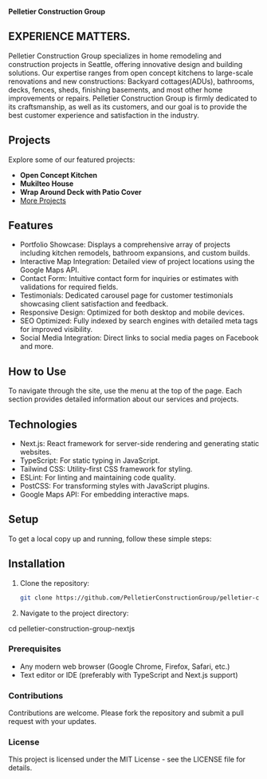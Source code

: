 **Pelletier Construction Group**

## EXPERIENCE MATTERS.

Pelletier Construction Group specializes in home remodeling and construction projects in Seattle, offering innovative design and building solutions. Our expertise ranges from open concept kitchens to large-scale renovations and new constructions: Backyard cottages(ADUs), bathrooms, decks, fences, sheds, finishing basements, and most other home improvements or repairs. Pelletier Construction Group is firmly dedicated to its craftsmanship, as well as its customers, and our goal is to provide the best customer experience and satisfaction in the industry. 

## Projects

Explore some of our featured projects:

- **Open Concept Kitchen**
- **Mukilteo House**
- **Wrap Around Deck with Patio Cover**
- [More Projects](https://pelletierconstructiongroup.com/projects)

## Features

- Portfolio Showcase: Displays a comprehensive array of projects including kitchen remodels, bathroom expansions, and custom builds.
- Interactive Map Integration: Detailed view of project locations using the Google Maps API.
- Contact Form: Intuitive contact form for inquiries or estimates with validations for required fields.
- Testimonials: Dedicated carousel page for customer testimonials showcasing client satisfaction and feedback.
- Responsive Design: Optimized for both desktop and mobile devices.
- SEO Optimized: Fully indexed by search engines with detailed meta tags for improved visibility.
- Social Media Integration: Direct links to social media pages on Facebook and more.

## How to Use

To navigate through the site, use the menu at the top of the page. Each section provides detailed information about our services and projects.

## Technologies

- Next.js: React framework for server-side rendering and generating static websites.
- TypeScript: For static typing in JavaScript.
- Tailwind CSS: Utility-first CSS framework for styling.
- ESLint: For linting and maintaining code quality.
- PostCSS: For transforming styles with JavaScript plugins.
- Google Maps API: For embedding interactive maps.

## Setup

To get a local copy up and running, follow these simple steps:

## Installation

1. Clone the repository:

   ```bash
   git clone https://github.com/PelletierConstructionGroup/pelletier-construction-group-nextjs.git

   ```

2. Navigate to the project directory:

cd pelletier-construction-group-nextjs

### Prerequisites

- Any modern web browser (Google Chrome, Firefox, Safari, etc.)
- Text editor or IDE (preferably with TypeScript and Next.js support)

### Contributions

Contributions are welcome. Please fork the repository and submit a pull request with your updates.

### License

This project is licensed under the MIT License - see the LICENSE file for details.
